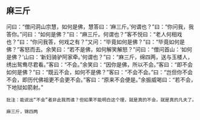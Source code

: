 ##  麻三斤

问曰：“僧问洞山宗慧，如何是佛，慧答曰：‘麻三斤。’何谓也？”曰：“你问我，我答你。”问曰：“如何是佛？”曰：“麻三斤。何谓也？”客不悦曰：“老人何相戏也？”曰：“你问我答，何戏之有？”又问：“毕竟如何是佛？”曰：“毕竟如何是佛？”客怒而去。余笑曰：“若不是佛，如何解笑解怒？”问曰：“僧问首山：‘如何是佛？’山曰：‘新妇骑驴阿家牵。’何谓也？”曰：“麻三斤，绵四两，送与玉楼人，绣出鸳鸯尽君看。”客曰：“不会。”余笑曰：“因你是佛，所以不会。”客曰：“即不会如何是佛？”曰：“既云不会，如何不是佛？”客曰：“不会不会。”曰：“岂但你不会不会，即历代佛祖更不会更不会。”客曰：“原来不会便是。”余振威喝曰：“若不会，下地狱如箭射。”

```xu
批注：能说出“不会”者非此我而谁？但如果不能明白这个理，就是真的不会，就是真的凡夫了。
```

```yang
麻三斤，锦四两
```
